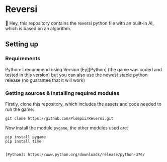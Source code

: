# Reversi
:wave: Hey, this repository contains the reversi python file with an built-in AI, which is based on an algorithm.
## Setting up
### Requirements
Python:
I recommend using Version [Ey][Python] (the game was coded and tested in this version)
but you can also use the newest stable python release (no guarantee that it will work)


### Getting sources & installing required modules
Firstly, clone this repository, which includes the assets and code needed to run the game:
```
git clone https://github.com/Plompii/Reversi.git
```
Now install the module `pygame`, the other modules used are:
```
pip install pygame
pip install time


[Python]: https://www.python.org/downloads/release/python-376/
